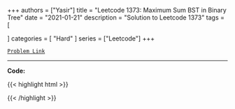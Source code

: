 
+++
authors = ["Yasir"]
title = "Leetcode 1373: Maximum Sum BST in Binary Tree"
date = "2021-01-21"
description = "Solution to Leetcode 1373"
tags = [
    
]
categories = [
    "Hard"
]
series = ["Leetcode"]
+++



[`Problem Link`](https://leetcode.com/problems/maximum-sum-bst-in-binary-tree/description/)

---

**Code:**

{{< highlight html >}}

{{< /highlight >}}

